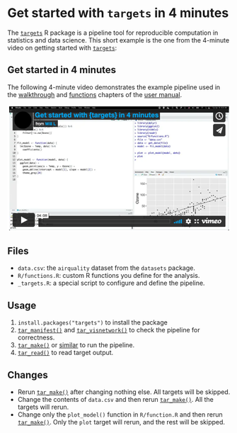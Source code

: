 # Get started with `targets` in 4 minutes

The [`targets`](https://docs.ropensci.org/targets/) R package is a pipeline tool for reproducible computation in statistics and data science. This short example is the one from the 4-minute video on getting started with [`targets`](https://docs.ropensci.org/targets/):

## Get started in 4 minutes

The following 4-minute video demonstrates the example pipeline used in
the [walkthrough](https://books.ropensci.org/targets/walkthrough.html)
and [functions](https://books.ropensci.org/targets/functions.html)
chapters of the [user manual](https://books.ropensci.org/targets/).

[![](./images/video.png)](https://vimeo.com/700982360)

## Files

* `data.csv`: the `airquality` dataset from the `datasets` package.
* `R/functions.R`: custom R functions you define for the analysis.
* `_targets.R`: a special script to configure and define the pipeline.

## Usage

1. `install.packages("targets")` to install the package
1. [`tar_manifest()`](https://docs.ropensci.org/targets/reference/tar_manifest.html) and [`tar_visnetwork()`](https://docs.ropensci.org/targets/reference/tar_visnetwork.html) to check the pipeline for correctness.
1. [`tar_make()`](https://docs.ropensci.org/targets/reference/tar_make.html) or [similar](https://docs.ropensci.org/targets/reference/index.html#pipeline) to run the pipeline.
1. [`tar_read()`](https://docs.ropensci.org/targets/reference/tar_read.html) to read target output.

## Changes

* Rerun [`tar_make()`](https://docs.ropensci.org/targets/reference/tar_make.html) after changing nothing else. All targets will be skipped.
* Change the contents of `data.csv` and then rerun [`tar_make()`](https://docs.ropensci.org/targets/reference/tar_make.html). All the targets will rerun.
* Change only the `plot_model()` function in `R/function.R` and then rerun [`tar_make()`](https://docs.ropensci.org/targets/reference/tar_make.html). Only the `plot` target will rerun, and the rest will be skipped.
